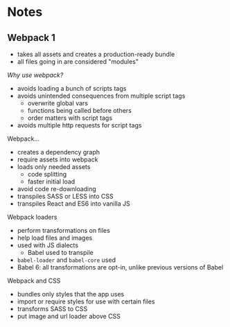 # Notes

## Webpack 1

- takes all assets and creates a production-ready bundle
- all files going in are considered "modules"

_Why use webpack?_

- avoids loading a bunch of scripts tags
- avoids unintended consequences from multiple script tags
  - overwrite global vars
  - functions being called before others
  - order matters with script tags
- avoids multiple http requests for script tags

Webpack...

- creates a dependency graph
- require assets into webpack
- loads only needed assets
  - code splitting
  - faster initial load
- avoid code re-downloading
- transpiles SASS or LESS into CSS
- transpiles React and ES6 into vanilla JS

Webpack loaders

- perform transformations on files
- help load files and images
- used with JS dialects
  - Babel used to transpile
- `babel-loader` and `babel-core` used
- Babel 6: all transformations are opt-in, unlike previous versions of Babel

Webpack and CSS

- bundles only styles that the app uses
- import or require styles for use with certain files
- transforms SASS to CSS
- put image and url loader above CSS
